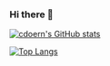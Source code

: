 ### Hi there 👋

<!--
**cdoern/cdoern** is a ✨ _special_ ✨ repository because its `README.md` (this file) appears on your GitHub profile.

Here are some ideas to get you started:

- 🔭 I’m currently working on ...
- 🌱 I’m currently learning ...
- 👯 I’m looking to collaborate on ...
- 🤔 I’m looking for help with ...
- 💬 Ask me about ...
- 📫 How to reach me: ...
- 😄 Pronouns: ...
- ⚡ Fun fact: ...
-->
[![cdoern's GitHub stats](https://github-readme-stats.vercel.app/api?username=cdoern)](https://github.com/anuraghazra/github-readme-stats)


[![Top Langs](https://github-readme-stats.vercel.app/api/top-langs/?username=cdoern)](https://github.com/anuraghazra/github-readme-stats)
